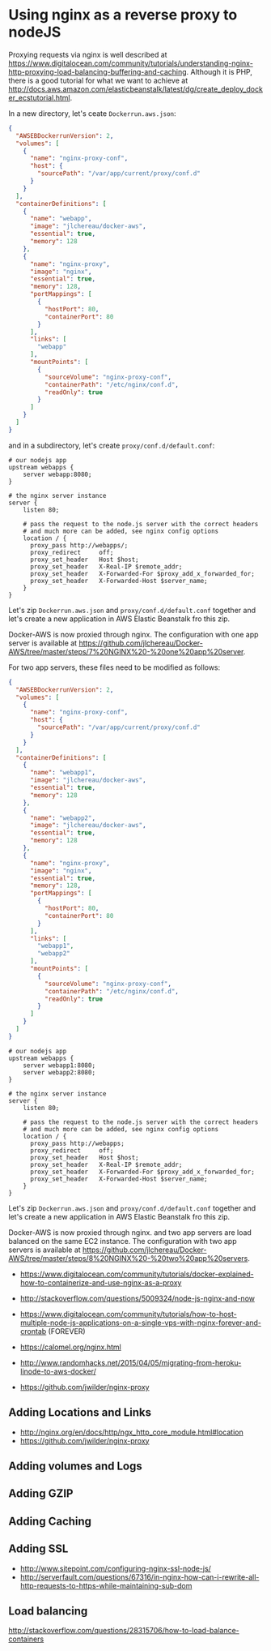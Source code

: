 # Using nginx as a reverse proxy to nodeJS

Proxying requests via nginx is well described at https://www.digitalocean.com/community/tutorials/understanding-nginx-http-proxying-load-balancing-buffering-and-caching.
Although it is PHP, there is a good tutorial for what we want to achieve at http://docs.aws.amazon.com/elasticbeanstalk/latest/dg/create_deploy_docker_ecstutorial.html.

In a new directory, let's ceate ```Dockerrun.aws.json```:
 
```json
{
  "AWSEBDockerrunVersion": 2,
  "volumes": [
    {
      "name": "nginx-proxy-conf",
      "host": {
        "sourcePath": "/var/app/current/proxy/conf.d"
      }
    }
  ],
  "containerDefinitions": [
    {
      "name": "webapp",
      "image": "jlchereau/docker-aws",
      "essential": true,
      "memory": 128
    },
    {
      "name": "nginx-proxy",
      "image": "nginx",
      "essential": true,
      "memory": 128,
      "portMappings": [
        {
          "hostPort": 80,
          "containerPort": 80
        }
      ],
      "links": [
        "webapp"
      ],
      "mountPoints": [
        {
          "sourceVolume": "nginx-proxy-conf",
          "containerPath": "/etc/nginx/conf.d",
          "readOnly": true
        }
      ]
    }
  ]
}
```

and in a subdirectory, let's create ```proxy/conf.d/default.conf```:

```
# our nodejs app
upstream webapps {
    server webapp:8080;
}

# the nginx server instance
server {
    listen 80;

    # pass the request to the node.js server with the correct headers
    # and much more can be added, see nginx config options
    location / {
      proxy_pass http://webapps/;
      proxy_redirect     off;
      proxy_set_header   Host $host;
      proxy_set_header   X-Real-IP $remote_addr;
      proxy_set_header   X-Forwarded-For $proxy_add_x_forwarded_for;
      proxy_set_header   X-Forwarded-Host $server_name;
    }
}
```

Let's zip ```Dockerrun.aws.json``` and ```proxy/conf.d/default.conf``` together and let's create a new application in AWS Elastic Beanstalk fro this zip.

Docker-AWS is now proxied through nginx. The configuration with one app server is available at https://github.com/jlchereau/Docker-AWS/tree/master/steps/7%20NGINX%20-%20one%20app%20server.

For two app servers, these files need to be modified as follows:

```json
{
  "AWSEBDockerrunVersion": 2,
  "volumes": [
    {
      "name": "nginx-proxy-conf",
      "host": {
        "sourcePath": "/var/app/current/proxy/conf.d"
      }
    }
  ],
  "containerDefinitions": [
    {
      "name": "webapp1",
      "image": "jlchereau/docker-aws",
      "essential": true,
      "memory": 128
    },
    {
      "name": "webapp2",
      "image": "jlchereau/docker-aws",
      "essential": true,
      "memory": 128
    },
    {
      "name": "nginx-proxy",
      "image": "nginx",
      "essential": true,
      "memory": 128,
      "portMappings": [
        {
          "hostPort": 80,
          "containerPort": 80
        }
      ],
      "links": [
        "webapp1",
        "webapp2"
      ],
      "mountPoints": [
        {
          "sourceVolume": "nginx-proxy-conf",
          "containerPath": "/etc/nginx/conf.d",
          "readOnly": true
        }
      ]
    }
  ]
}
```

```
# our nodejs app
upstream webapps {
    server webapp1:8080;
    server webapp2:8080;
}

# the nginx server instance
server {
    listen 80;

    # pass the request to the node.js server with the correct headers
    # and much more can be added, see nginx config options
    location / {
      proxy_pass http://webapps;
      proxy_redirect     off;
      proxy_set_header   Host $host;
      proxy_set_header   X-Real-IP $remote_addr;
      proxy_set_header   X-Forwarded-For $proxy_add_x_forwarded_for;
      proxy_set_header   X-Forwarded-Host $server_name;
    }
}
```

Let's zip ```Dockerrun.aws.json``` and ```proxy/conf.d/default.conf``` together and let's create a new application in AWS Elastic Beanstalk fro this zip.

Docker-AWS is now proxied through nginx. and two app servers are load balanced on the same EC2 instance. The configuration with two app servers is available at https://github.com/jlchereau/Docker-AWS/tree/master/steps/8%20NGINX%20-%20two%20app%20servers.





- https://www.digitalocean.com/community/tutorials/docker-explained-how-to-containerize-and-use-nginx-as-a-proxy

- http://stackoverflow.com/questions/5009324/node-js-nginx-and-now
- https://www.digitalocean.com/community/tutorials/how-to-host-multiple-node-js-applications-on-a-single-vps-with-nginx-forever-and-crontab (FOREVER)
- https://calomel.org/nginx.html
- http://www.randomhacks.net/2015/04/05/migrating-from-heroku-linode-to-aws-docker/
- https://github.com/jwilder/nginx-proxy


## Adding Locations and Links



- http://nginx.org/en/docs/http/ngx_http_core_module.html#location
- https://github.com/jwilder/nginx-proxy


## Adding volumes and Logs



## Adding GZIP



## Adding Caching



## Adding SSL

- http://www.sitepoint.com/configuring-nginx-ssl-node-js/
- http://serverfault.com/questions/67316/in-nginx-how-can-i-rewrite-all-http-requests-to-https-while-maintaining-sub-dom

## Load balancing

http://stackoverflow.com/questions/28315706/how-to-load-balance-containers